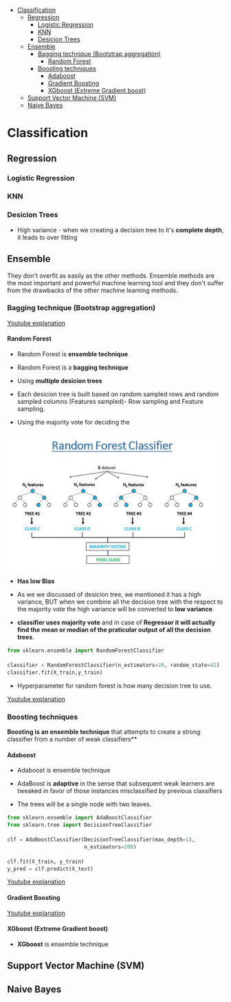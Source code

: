 <!--ts-->
   * [Classification](#classification)
      * [Regression](#regression)
         * [Logistic Regression](#logistic-regression)
         * [KNN](#knn)
         * [Desicion Trees](#desicion-trees)
      * [Ensemble](#ensemble)
         * [Bagging technique (Bootstrap aggregation)](#bagging-technique-bootstrap-aggregation)
            * [Random Forest](#random-forest)
         * [Boosting techniques](#boosting-techniques)
            * [Adaboost](#adaboost)
            * [Gradient Boosting](#gradient-boosting)
            * [XGboost (Extreme Gradient boost)](#xgboost-extreme-gradient-boost)
      * [Support Vector Machine (SVM)](#support-vector-machine-svm)
      * [Naive Bayes](#naive-bayes)

<!-- Added by: gil_diy, at: Wed 09 Jun 2021 12:54:37 IDT -->

<!--te-->

# Classification

## Regression
### Logistic Regression
### KNN
### Desicion Trees

* High variance - when we creating a decision tree to it's **complete depth**, it leads to over fitting

## Ensemble

They don't overfit as easily as the other methods.
Ensemble methods are the most important and powerful machine learning tool and they don't suffer from the drawbacks of the other machine learning methods.

### Bagging technique (Bootstrap aggregation)

[Youtube explanation](https://youtu.be/KIOeZ5cFZ50)

#### Random Forest

* Random Forest is **ensemble technique**

* Random Forest is a **bagging technique**

* Using **multiple desicion trees**

* Each desicion tree is built based on random sampled rows and random sampled columns (Features sampled)- Row sampling and Feature sampling.

* Using the majority vote for deciding the 

<p align="center"> <!-- style="width:400px;" -->
  <img src="images/machine-learning/random_forest.png" title="tool tip here">
</p>


* **Has low Bias**
* As we we discussed of desicion tree, we mentioned it has a high variance, BUT when we combine all the decision tree with the respect to the majority vote the high variance will be converted to **low variance**.

* **classifier uses majority vote** and in case of **Regressor it will actually find the mean or median of the praticular output of all the decision trees**.


```python
from sklearn.ensemble import RandomForestClassifier

classifier = RandomForestClassifier(n_estimators=20, random_state=42)
classifier.fit(X_train,y_train)
```

* Hyperparameter for random forest is how many decision tree to use.

[Youtube explanation](https://youtu.be/nxFG5xdpDto)


### Boosting techniques

**Boosting is an ensemble technique** that attempts to create a strong classifier from a number of weak classifiers**

#### Adaboost

* Adaboost is ensemble technique

* AdaBoost is **adaptive** in the sense that subsequent weak learners are tweaked in favor of those instances misclassified by previous classifiers

* The trees will be a single node with two leaves.


```python
from sklearn.ensemble import AdaBoostClassifier
from sklearn.tree import DecisionTreeClassifier

clf = AdaBoostClassifier(DecisionTreeClassifier(max_depth=1),
                         n_estimators=200)

clf.fit(X_train, y_train)
y_pred = clf.predict(X_test)
```

[Youtube explanation](https://youtu.be/NLRO1-jp5F8)

#### Gradient Boosting

[Youtube explanation](https://youtu.be/Nol1hVtLOSg)

#### XGboost (Extreme Gradient boost)

* **XGboost** is ensemble technique




## Support Vector Machine (SVM)

## Naive Bayes